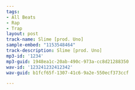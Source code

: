 ```yaml
---
tags:
- All Beats
- Rap
- Trap
layout: post
track-name: Slime [prod. Uno]
sample-embed: "1153548464"
track-description: Slime [prod. Uno]
mp3-id: '1234'
mp3-guid: 1948ea1c-20ab-490c-973a-cc8d21288350
wav-id: '123241232412342'
wav-guid: b1fcf65f-1307-41c6-9a2e-550ecf373ccf

---
```

